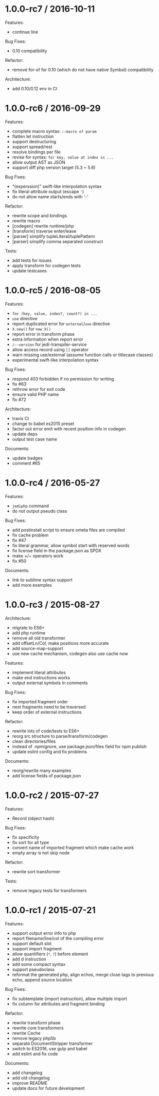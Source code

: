 1.0.0-rc7 / 2016-10-11
========================

Features:
  * continue line

Bug Fixes:
  * 0.10 compatibility

Refactor:
  * remove for-of for 0.10 (which do not have native Symbol) compatibility

Architecture:
  * add 0.10/0.12 env in CI

1.0.0-rc6 / 2016-09-29
========================

Features:
  * complete macro syntax: `::macro of param`
  * flatten let instruction
  * support destructuring
  * support spread/rest
  * resolve bindings per file
  * revise for syntax: `for key, value at index in ...`
  * allow output AST as JSON
  * support diff php version target (5.3 ~ 5.6)

Bug Fixes:
  * "\(experssion)" swift-like interpolation syntax
  * fix literal attribute output (escape `'`)
  * do not allow name starts/ends with '-'

Refactor:
  * rewrite scope and bindings
  * rewrite macro
  * [codegen] rewrite runtime/php
  * [transform] traverse enter/leave
  * [parser] simplify tupleLiteral/tuplePattern
  * [parser] simplify comma separated construct

Tests:
  * add tests for issues
  * apply transform for codegen tests
  * update testcases


1.0.0-rc5 / 2016-08-05
========================

Features:
  * `for (key, value, index?, count?) in ...`
  * `use` directive
  * report duplicated error for `external`/`use` directive
  * `X.new()` for `new X()`
  * report error in transform phase
  * extra information when report error
  * `/--version` for jedi-transpiler-service
  * allow access record using `[]` operator
  * warn missing use/external (assume function calls or titlecase classes)
  * experimental swift-like interpolation syntax

Bug Fixes:
  * respond 403 forbidden if no permission for writing
  * fix #63
  * rethrow error for exit code
  * ensure valid PHP name
  * fix #72

Architecture:
  * travis CI
  * change to babel es2015 preset
  * factor out error emit with recent position info in codegen
  * update deps
  * output test case name

Documents:
  * update badges
  * comment #65


1.0.0-rc4 / 2016-05-27
========================

Features:
  * `jediphp` command
  * do not output pseudo class

Bug Fixes:
  * add postinstall script to ensure ometa files are compiled
  * fix cache problem
  * fix #47
  * fix literal grammar, allow symbol start with reserved words
  * fix license field in the package.json as SPDX
  * make ×/÷ operators work
  * fix #50

Documents:
  * link to sublime syntax support
  * add more examples


1.0.0-rc3 / 2015-08-27
========================

Architecture:
  * migrate to ES6+
  * add php runtime
  * remove all old transformer
  * add offsetLn/Col, make positions more accurate
  * add source-map-support
  * use new cache mechanism, codegen also use cache now

Features:
  * implement literal attributes
  * make end instructions works
  * output external symbols in comments

Bug Fixes:
  * fix imported fragment order
  * nest fragments need to be traversed
  * keep order of external instructions

Refactor:
  * rewrite lots of code/tests to ES6+
  * reorg src structure to parse/transform/codegen
  * clean directories/files
  * instead of .npmignore, use package.json/files field for npm publish
  * update eslint config and fix problems

Documents:
  * reorg/rewrite many examples
  * add license fields of package.json


1.0.0-rc2 / 2015-07-27
========================

Features:
  * Record (object hash)

Bug Fixes:
  * fix specificity
  * fix sort for all type  
  * convert name of imported fragment which make cache work
  * empty array is not skip node

Refactor:
  * rewrite sort transformer

Tests:
  * remove legacy tests for transformers


1.0.0-rc1 / 2015-07-21
========================

Features:
  * support output error info to php
  * report filename/line/col of the compiling error
  * support default slot
  * support import fragment
  * allow quantifiers (`*`, `?`) before element
  * add d instruction
  * add some compact syntax
  * support pseudoclass
  * reformat the generated php, align echos,
    merge close tags to previous echo, append source location

Bug Fixes:
  * fix subtemplate (import instruction), allow multiple import
  * fix column for attributes and fragment binding

Refactor:
  * rewrite transform phase
  * rewrite core transformers
  * rewrite Cache
  * remove legacy php5b
  * separate DocumentStripper transformer
  * switch to ES2016, use gulp and babel
  * add eslint and fix code

Documents:
  * add changelog
  * add old changelog
  * improve README
  * update docs for future development
